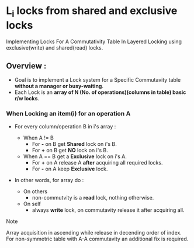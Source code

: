 # L<sub>i</sub> locks from shared and exclusive locks
Implementing Locks For A Commutativity Table In Layered Locking using exclusive(write) and shared(read) locks.
## Overview :
- Goal is to implement a Lock system for a Specific Commutavity table **without a manager or busy-waiting**.
- Each Lock is an **array of N (No. of operations)(columns in table) basic r/w locks**.
### When Locking an item(i) for an operation A

   - For every column/operation B in i's array :
     - When A != B
       - For **-** on B get **Shared** lock on i's B.
       - For **+** on B get **NO** lock on i's B.
     - When A == B get a **Exclusive** lock on i's A.
       - For **+** on A release A **after** acquiring all required locks.
       - For **-** on A keep **Exclusive** lock.
         

   - In other words, for array do :
   
      - On others 
         - non-commutvity is a **read** lock, nothing otherwise.
      - On self 
         - always **write** lock, on commutavity release it after acquiring all.
      
> [!NOTE]
> Array acquisition in ascending while release in decending order of index. 
> For non-symmetric table with A-A commutavity an additional fix is required.
